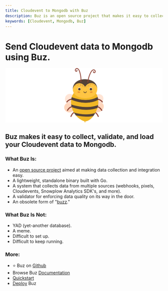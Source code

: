 ```yaml
---
title: Cloudevent to Mongodb with Buz
description: Buz is an open source project that makes it easy to collect, validate, and load Cloudevent data to Mongodb.
keywords: [Cloudevent, Mongodb, Buz]
---
```


# Send Cloudevent data to Mongodb using Buz.

![buzz](../../../static/img/buzz.png)


## Buz makes it easy to collect, validate, and load your Cloudevent data to Mongodb.


### What Buz Is:

- An [open source project](https://github.com/silverton-io/buz) aimed at making data collection and integration easy.
- A lightweight, standalone binary built with Go.
- A system that collects data from multiple sources (webhooks, pixels, Cloudevents, Snowplow Analytics SDK's, and more).
- A validator for enforcing data quality on its way in the door.
- An obsolete form of "[buzz](https://www.merriam-webster.com/dictionary/buzz)."


### What Buz Is Not:

- YAD (yet-another database).
- A meme.
- Difficult to set up.
- Difficult to keep running.


### More:
- ⭐ Buz on [Github](https://github.com/silverton-io/buz)
- Browse Buz [Documentation](/)
- [Quickstart](/examples/quickstart)
- [Deploy](/category/deploying-buz) Buz
